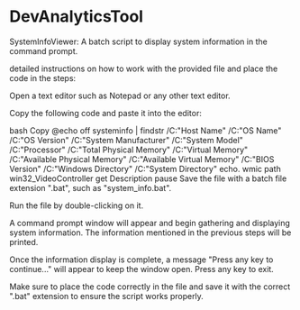 # DevAnalyticsTool
SystemInfoViewer: A batch script to display system information in the command prompt.

detailed instructions on how to work with the provided file and place the code in the steps:

Open a text editor such as Notepad or any other text editor.

Copy the following code and paste it into the editor:

bash
Copy
@echo off
systeminfo | findstr /C:"Host Name" /C:"OS Name" /C:"OS Version" /C:"System Manufacturer" /C:"System Model" /C:"Processor" /C:"Total Physical Memory" /C:"Virtual Memory" /C:"Available Physical Memory" /C:"Available Virtual Memory" /C:"BIOS Version" /C:"Windows Directory" /C:"System Directory"
echo.
wmic path win32_VideoController get Description
pause
Save the file with a batch file extension ".bat", such as "system_info.bat".

Run the file by double-clicking on it.

A command prompt window will appear and begin gathering and displaying system information. The information mentioned in the previous steps will be printed.

Once the information display is complete, a message "Press any key to continue..." will appear to keep the window open. Press any key to exit.

Make sure to place the code correctly in the file and save it with the correct ".bat" extension to ensure the script works properly.
